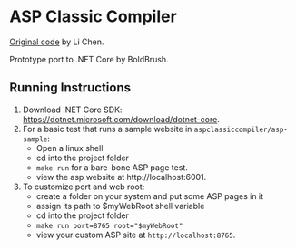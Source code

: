# ASP Classic Compiler

[Original code](https://weblogs.asp.net/lichen/lessons-from-the-asp-classic-compiler-project) by Li Chen.

Prototype port to .NET Core by BoldBrush.


## Running Instructions

1. Download .NET Core SDK: https://dotnet.microsoft.com/download/dotnet-core.
2. For a basic test that runs a sample website in `aspclassiccompiler/asp-sample`:
    - Open a linux shell
    - cd into the project folder
    - `make run` for a bare-bone ASP page test. 
    - view the asp website at http://localhost:6001.
3. To customize port and web root:
    - create a folder on your system and put some ASP pages in it
    - assign its path to $myWebRoot shell variable
    - cd into the project folder
    - `make run port=8765 root="$myWebRoot"` 
    - view your custom ASP site at `http://localhost:8765`.


